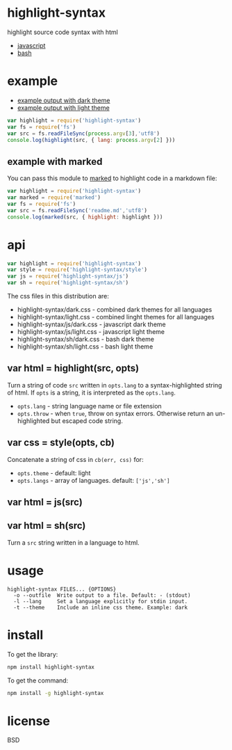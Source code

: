 # highlight-syntax

highlight source code syntax with html

* [javascript](https://npmjs.com/package/highlight-javascript-syntax)
* [bash](https://npmjs.com/package/highlight-bash-syntax)

# example

* [example output with dark theme][1]
* [example output with light theme][2]

[1]: https://substack.neocities.org/highlight-syntax/dark.html
[2]: https://substack.neocities.org/highlight-syntax/light.html

``` js
var highlight = require('highlight-syntax')
var fs = require('fs')
var src = fs.readFileSync(process.argv[3],'utf8')
console.log(highlight(src, { lang: process.argv[2] }))
```

## example with marked

You can pass this module to [marked][3] to highlight code in a markdown file:

``` js
var highlight = require('highlight-syntax')
var marked = require('marked')
var fs = require('fs')
var src = fs.readFileSync('readme.md','utf8')
console.log(marked(src, { highlight: highlight }))
```

[3]: https://npmjs.com/package/marked

# api

``` js
var highlight = require('highlight-syntax')
var style = require('highlight-syntax/style')
var js = require('highlight-syntax/js')
var sh = require('highlight-syntax/sh')
```

The css files in this distribution are:

* highlight-syntax/dark.css - combined dark themes for all languages
* highlight-syntax/light.css - combined linght themes for all languages
* highlight-syntax/js/dark.css - javascript dark theme
* highlight-syntax/js/light.css - javascript light theme
* highlight-syntax/sh/dark.css - bash dark theme
* highlight-syntax/sh/light.css - bash light theme

## var html = highlight(src, opts)

Turn a string of code `src` written in `opts.lang` to a syntax-highlighted
string of html. If `opts` is a string, it is interpreted as the `opts.lang`.

* `opts.lang` - string language name or file extension
* `opts.throw` - when `true`, throw on syntax errors. Otherwise return an
un-highlighted but escaped code string.

## var css = style(opts, cb)

Concatenate a string of css in `cb(err, css)` for:

* `opts.theme` - default: light
* `opts.langs` - array of languages. default: `['js','sh']`

## var html = js(src)
## var html = sh(src)

Turn a `src` string written in a language to html.

# usage

```
highlight-syntax FILES... {OPTIONS}
  -o --outfile  Write output to a file. Default: - (stdout)
  -l --lang     Set a language explicitly for stdin input.
  -t --theme    Include an inline css theme. Example: dark

```

# install

To get the library:

``` sh
npm install highlight-syntax
```

To get the command:

``` sh
npm install -g highlight-syntax
```

# license

BSD
